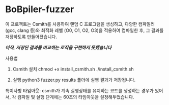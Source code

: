 # BoBpiler-fuzzer
이 프로젝트는 Csmith를 사용하여 랜덤 C 프로그램을 생성하고, 
다양한 컴파일러 (gcc, clang 등)와 최적화 레벨 (O0, O1, O2, O3)을 적용하여 컴파일한 후, 그 결과를 저장하도록 만들어졌습니다.

***아직, 저장된 결과를 비교하는 로직을 구현하지 못했습니다***

사용법
1. Csmith 설치
chmod +x install_csmith.sh
./install_csmith.sh

2. 실행
python3 fuzzer.py
results 폴더에 실행 결과가 저장됩니다.

특이사항
타임아웃: csmith가 계속 실행상태를 유지하는 코드를 생성하는 경우가 있어서, 각 컴파일 및 실행 단계에는 60초의 타임아웃을 설정해두었습니다. 


